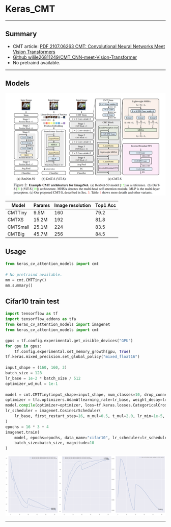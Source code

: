 # Keras_CMT
***

## Summary
- CMT article: [PDF 2107.06263 CMT: Convolutional Neural Networks Meet Vision Transformers](https://arxiv.org/pdf/2107.06263.pdf)
- [Github wilile26811249/CMT_CNN-meet-Vision-Transformer](https://github.com/wilile26811249/CMT_CNN-meet-Vision-Transformer)
- No pretraind available.
***

## Models
  ![](cmt.png)

  | Model    | Params | Image resolution | Top1 Acc |
  | -------- | ------ | ---------------- | -------- |
  | CMTTiny  | 9.5M   | 160              | 79.2     |
  | CMTXS    | 15.2M  | 192              | 81.8     |
  | CMTSmall | 25.1M  | 224              | 83.5     |
  | CMTBig   | 45.7M  | 256              | 84.5     |
## Usage
  ```py
  from keras_cv_attention_models import cmt

  # No pretraind available.
  mm = cmt.CMTTiny()
  mm.summary()
  ```
## Cifar10 train test
  ```py
  import tensorflow as tf
  import tensorflow_addons as tfa
  from keras_cv_attention_models import imagenet
  from keras_cv_attention_models import cmt

  gpus = tf.config.experimental.get_visible_devices("GPU")
  for gpu in gpus:
      tf.config.experimental.set_memory_growth(gpu, True)
  tf.keras.mixed_precision.set_global_policy("mixed_float16")

  input_shape = (160, 160, 3)
  batch_size = 128
  lr_base = 1e-2 * batch_size / 512
  optimizer_wd_mul = 1e-1

  model = cmt.CMTTiny(input_shape=input_shape, num_classes=10, drop_connect_rate=0.2, drop_rate=0.2)
  optimizer = tfa.optimizers.AdamW(learning_rate=lr_base, weight_decay=lr_base * optimizer_wd_mul)
  model.compile(optimizer=optimizer, loss=tf.keras.losses.CategoricalCrossentropy(label_smoothing=0.1), metrics=["acc"])
  lr_scheduler = imagenet.CosineLrScheduler(
      lr_base, first_restart_step=16, m_mul=0.5, t_mul=2.0, lr_min=1e-5, warmup=4, steps_per_epoch=-1
  )
  epochs = 16 * 3 + 4
  imagenet.train(
      model, epochs=epochs, data_name="cifar10", lr_scheduler=lr_scheduler, input_shape=input_shape,
      batch_size=batch_size, magnitude=10
  )
  ```
  ![](cmt-tiny-cifar10.svg)
***
